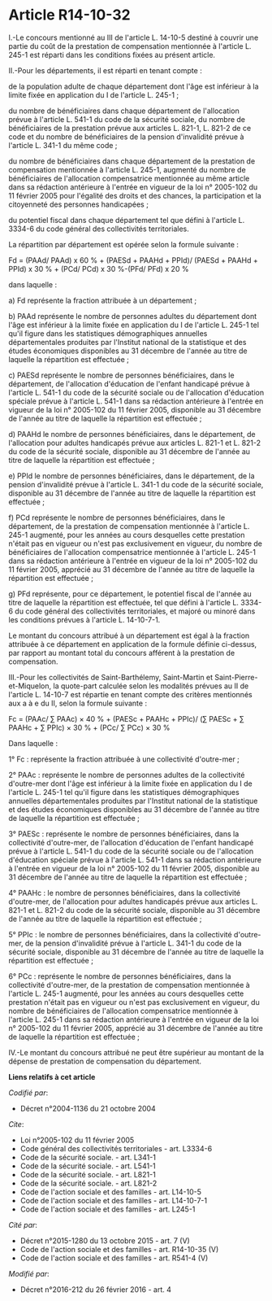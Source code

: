 # Article R14-10-32

I.-Le concours mentionné au III de l'article L. 14-10-5 destiné à couvrir une partie du coût de la prestation de compensation
mentionnée à l'article L. 245-1 est réparti dans les conditions fixées au présent article. 

II.-Pour les départements, il est réparti en tenant compte : 

de la population adulte de chaque département dont l'âge est inférieur à la limite fixée en application du I de l'article L.
245-1 ; 

du nombre de bénéficiaires dans chaque département de l'allocation prévue à l'article L. 541-1 du code de la sécurité
sociale, du nombre de bénéficiaires de la prestation prévue aux articles L. 821-1, L. 821-2 de ce code et du nombre de
bénéficiaires de la pension d'invalidité prévue à l'article L. 341-1 du même code ; 

du nombre de bénéficiaires dans chaque département de la prestation de compensation mentionnée à l'article L. 245-1, augmenté
du nombre de bénéficiaires de l'allocation compensatrice mentionnée au même article dans sa rédaction antérieure à l'entrée
en vigueur de la loi n° 2005-102 du 11 février 2005 pour l'égalité des droits et des chances, la participation et la
citoyenneté des personnes handicapées ; 

du potentiel fiscal dans chaque département tel que défini à l'article L. 3334-6 du code général des collectivités
territoriales. 

La répartition par département est opérée selon la formule suivante : 

Fd = (PAAd/ PAAd) x 60 % + (PAESd + PAAHd + PPId)/ (PAESd + PAAHd + PPId) x 30 % + (PCd/ PCd) x 30 %-(PFd/ PFd) x 20 % 

dans laquelle : 

a) Fd représente la fraction attribuée à un département ; 

b) PAAd représente le nombre de personnes adultes du département dont l'âge est inférieur à la limite fixée en application du
I de l'article L. 245-1 tel qu'il figure dans les statistiques démographiques annuelles départementales produites par
l'Institut national de la statistique et des études économiques disponibles au 31 décembre de l'année au titre de laquelle la
répartition est effectuée ; 

c) PAESd représente le nombre de personnes bénéficiaires, dans le département, de l'allocation d'éducation de l'enfant
handicapé prévue à l'article L. 541-1 du code de la sécurité sociale ou de l'allocation d'éducation spéciale prévue à
l'article L. 541-1 dans sa rédaction antérieure à l'entrée en vigueur de la loi n° 2005-102 du 11 février 2005, disponible au
31 décembre de l'année au titre de laquelle la répartition est effectuée ; 

d) PAAHd le nombre de personnes bénéficiaires, dans le département, de l'allocation pour adultes handicapés prévue aux
articles L. 821-1 et L. 821-2 du code de la sécurité sociale, disponible au 31 décembre de l'année au titre de laquelle la
répartition est effectuée ; 

e) PPId le nombre de personnes bénéficiaires, dans le département, de la pension d'invalidité prévue à l'article L. 341-1 du
code de la sécurité sociale, disponible au 31 décembre de l'année au titre de laquelle la répartition est effectuée ; 

f) PCd représente le nombre de personnes bénéficiaires, dans le département, de la prestation de compensation mentionnée à
l'article L. 245-1 augmenté, pour les années au cours desquelles cette prestation n'était pas en vigueur ou n'est pas
exclusivement en vigueur, du nombre de bénéficiaires de l'allocation compensatrice mentionnée à l'article L. 245-1 dans sa
rédaction antérieure à l'entrée en vigueur de la loi n° 2005-102 du 11 février 2005, apprécié au 31 décembre de l'année au
titre de laquelle la répartition est effectuée ; 

g) PFd représente, pour ce département, le potentiel fiscal de l'année au titre de laquelle la répartition est effectuée, tel
que défini à l'article L. 3334-6 du code général des collectivités territoriales, et majoré ou minoré dans les conditions
prévues à l'article L. 14-10-7-1. 

Le montant du concours attribué à un département est égal à la fraction attribuée à ce département en application de la
formule définie ci-dessus, par rapport au montant total du concours afférent à la prestation de compensation. 

III.-Pour les collectivités de Saint-Barthélemy, Saint-Martin et Saint-Pierre-et-Miquelon, la quote-part calculée selon les
modalités prévues au II de l'article L. 14-10-7 est répartie en tenant compte des critères mentionnés aux a à e du II, selon
la formule suivante : 

Fc = (PAAc/ ∑ PAAc) × 40 % + (PAESc + PAAHc + PPIc)/ (∑ PAESc + ∑ PAAHc + ∑ PPIc) × 30 % + (PCc/ ∑ PCc) × 30 % 

Dans laquelle : 

1° Fc : représente la fraction attribuée à une collectivité d'outre-mer ; 

2° PAAc : représente le nombre de personnes adultes de la collectivité d'outre-mer dont l'âge est inférieur à la limite fixée
en application du I de l'article L. 245-1 tel qu'il figure dans les statistiques démographiques annuelles départementales
produites par l'Institut national de la statistique et des études économiques disponibles au 31 décembre de l'année au titre
de laquelle la répartition est effectuée ; 

3° PAESc : représente le nombre de personnes bénéficiaires, dans la collectivité d'outre-mer, de l'allocation d'éducation de
l'enfant handicapé prévue à l'article L. 541-1 du code de la sécurité sociale ou de l'allocation d'éducation spéciale prévue
à l'article L. 541-1 dans sa rédaction antérieure à l'entrée en vigueur de la loi n° 2005-102 du 11 février 2005, disponible
au 31 décembre de l'année au titre de laquelle la répartition est effectuée ; 

4° PAAHc : le nombre de personnes bénéficiaires, dans la collectivité d'outre-mer, de l'allocation pour adultes handicapés
prévue aux articles L. 821-1 et L. 821-2 du code de la sécurité sociale, disponible au 31 décembre de l'année au titre de
laquelle la répartition est effectuée ; 

5° PPIc : le nombre de personnes bénéficiaires, dans la collectivité d'outre-mer, de la pension d'invalidité prévue à
l'article L. 341-1 du code de la sécurité sociale, disponible au 31 décembre de l'année au titre de laquelle la répartition
est effectuée ; 

6° PCc : représente le nombre de personnes bénéficiaires, dans la collectivité d'outre-mer, de la prestation de compensation
mentionnée à l'article L. 245-1 augmenté, pour les années au cours desquelles cette prestation n'était pas en vigueur ou
n'est pas exclusivement en vigueur, du nombre de bénéficiaires de l'allocation compensatrice mentionnée à l'article L. 245-1
dans sa rédaction antérieure à l'entrée en vigueur de la loi n° 2005-102 du 11 février 2005, apprécié au 31 décembre de
l'année au titre de laquelle la répartition est effectuée ; 

IV.-Le montant du concours attribué ne peut être supérieur au montant de la dépense de prestation de compensation du
département.

**Liens relatifs à cet article**

_Codifié par_:

  - Décret n°2004-1136 du 21 octobre 2004

_Cite_:

  - Loi n°2005-102 du 11 février 2005
  - Code général des collectivités territoriales - art. L3334-6
  - Code de la sécurité sociale. - art. L341-1
  - Code de la sécurité sociale. - art. L541-1
  - Code de la sécurité sociale. - art. L821-1
  - Code de la sécurité sociale. - art. L821-2
  - Code de l'action sociale et des familles - art. L14-10-5
  - Code de l'action sociale et des familles - art. L14-10-7-1
  - Code de l'action sociale et des familles - art. L245-1

_Cité par_:

  - Décret n°2015-1280 du 13 octobre 2015 - art. 7 (V)
  - Code de l'action sociale et des familles - art. R14-10-35 (V)
  - Code de l'action sociale et des familles - art. R541-4 (V)

_Modifié par_:

  - Décret n°2016-212 du 26 février 2016 - art. 4
